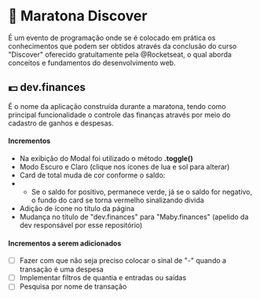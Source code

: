 # :purple_heart: Maratona Discover
É um evento de programação onde se é colocado em prática os conhecimentos que podem ser obtidos através da conclusão do curso "Discover" oferecido gratuitamente pela @Rocketseat, o qual aborda conceitos e fundamentos do desenvolvimento web.

## :dollar: dev.finances
É o nome da aplicação construída durante a maratona, tendo como principal funcionalidade o controle das finanças através por meio do cadastro de ganhos e despesas.

#### Incrementos
- Na exibição do Modal foi utilizado o método __.toggle()__
- Modo Escuro e Claro (clique nos ícones de lua e sol para alterar)
- Card de total muda de cor conforme o saldo:
- - Se o saldo for positivo, permanece verde, já se o saldo for negativo, o fundo do card se torna vermelho sinalizando dívida
- Adição de ícone no título da página
- Mudança no título de "dev.finances" para "Maby.finances" (apelido da dev responsável por esse repositório)

#### Incrementos a serem adicionados
- [ ] Fazer com que não seja preciso colocar o sinal de "-" quando a transação é uma despesa
- [ ] Implementar filtros de quantia e entradas ou saídas
- [ ] Pesquisa por nome de transação